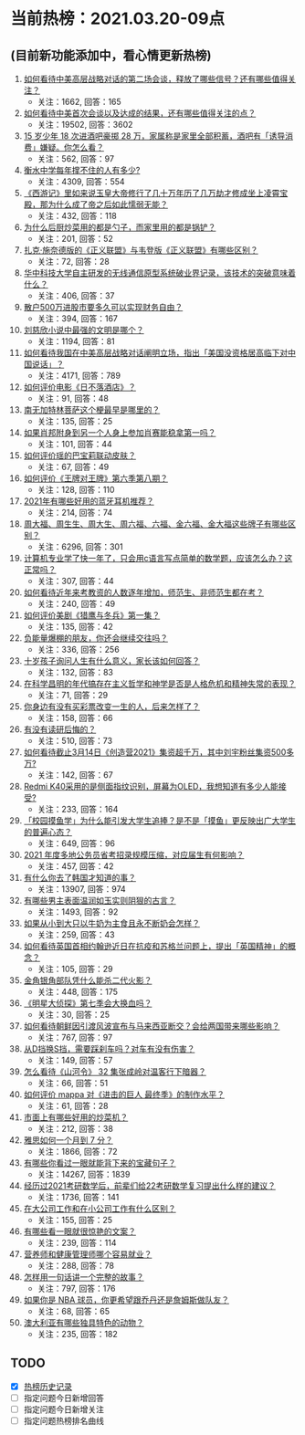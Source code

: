 # 当前热榜：2021.03.20-09点
## (目前新功能添加中，看心情更新热榜)
1. [如何看待中美高层战略对话的第二场会谈，释放了哪些信号？还有哪些值得关注？](https://www.zhihu.com/question/450161912)
    * 关注：1662, 回答：165
2. [如何看待中美首次会谈以及达成的结果，还有哪些值得关注的点？](https://www.zhihu.com/question/450134525)
    * 关注：19502, 回答：3602
3. [15 岁少年 18 次进酒吧豪掷 28 万，家属称是家里全部积蓄，酒吧有「诱导消费」嫌疑。你怎么看？](https://www.zhihu.com/question/450132745)
    * 关注：562, 回答：97
4. [衡水中学每年撑不住的人有多少?](https://www.zhihu.com/question/398309980)
    * 关注：4309, 回答：554
5. [《西游记》里如来说玉皇大帝修行了几十万年历了几万劫才修成坐上凌霄宝殿，那为什么成了帝之后如此懦弱无能？](https://www.zhihu.com/question/21542039)
    * 关注：432, 回答：118
6. [为什么后厨炒菜用的都是勺子，而家里用的都是锅铲？](https://www.zhihu.com/question/449212284)
    * 关注：201, 回答：52
7. [扎克·施奈德版的《正义联盟》与韦登版《正义联盟》有哪些区别？](https://www.zhihu.com/question/449872864)
    * 关注：72, 回答：28
8. [华中科技大学自主研发的无线通信原型系统破业界记录，该技术的突破意味着什么？](https://www.zhihu.com/question/449657531)
    * 关注：406, 回答：37
9. [散户500万进股市要多久可以实现财务自由？](https://www.zhihu.com/question/449246881)
    * 关注：394, 回答：167
10. [刘慈欣小说中最强的文明是哪个？](https://www.zhihu.com/question/32076028)
    * 关注：1194, 回答：81
11. [如何看待我国在中美高层战略对话阐明立场，指出「美国没资格居高临下对中国说话」？](https://www.zhihu.com/question/450147372)
    * 关注：4171, 回答：789
12. [如何评价电影《日不落酒店》？](https://www.zhihu.com/question/298672503)
    * 关注：91, 回答：48
13. [南无加特林菩萨这个梗最早是哪里的？](https://www.zhihu.com/question/270791647)
    * 关注：135, 回答：25
14. [如果肖邦附身到另一个人身上参加肖赛能稳拿第一吗？](https://www.zhihu.com/question/447861925)
    * 关注：101, 回答：44
15. [如何评价瑶的巴宝莉联动皮肤？](https://www.zhihu.com/question/450166321)
    * 关注：67, 回答：49
16. [如何评价《王牌对王牌》第六季第八期？](https://www.zhihu.com/question/450207179)
    * 关注：128, 回答：110
17. [2021年有哪些好用的蓝牙耳机推荐？](https://www.zhihu.com/question/430697643)
    * 关注：214, 回答：74
18. [周大福、周生生、周大生、周六福、六福、金六福、金大福这些牌子有哪些区别？](https://www.zhihu.com/question/32209352)
    * 关注：6296, 回答：301
19. [计算机专业学了快一年了，只会用c语言写点简单的数学题，应该怎么办？这正常吗？](https://www.zhihu.com/question/447415278)
    * 关注：307, 回答：44
20. [如何看待近年来考教资的人数逐年增加，师范生、非师范生都在考？](https://www.zhihu.com/question/449432760)
    * 关注：240, 回答：49
21. [如何评价美剧《猎鹰与冬兵》第一集？](https://www.zhihu.com/question/450185928)
    * 关注：135, 回答：42
22. [负能量爆棚的朋友，你还会继续交往吗？](https://www.zhihu.com/question/449072093)
    * 关注：336, 回答：256
23. [十岁孩子询问人生有什么意义，家长该如何回答？](https://www.zhihu.com/question/446079773)
    * 关注：132, 回答：83
24. [在科学昌明的年代搞存在主义哲学和神学是否是人格危机和精神失常的表现？](https://www.zhihu.com/question/340275219)
    * 关注：71, 回答：29
25. [你身边有没有买彩票改变一生的人，后来怎样了？](https://www.zhihu.com/question/439449163)
    * 关注：158, 回答：66
26. [有没有读研后悔的？](https://www.zhihu.com/question/281915641)
    * 关注：510, 回答：73
27. [如何看待截止3月14日《创造营2021》集资超千万，其中刘宇粉丝集资500多万?](https://www.zhihu.com/question/449438189)
    * 关注：142, 回答：67
28. [Redmi K40采用的是侧面指纹识别，屏幕为OLED，我想知道有多少人能接受?](https://www.zhihu.com/question/443824213)
    * 关注：233, 回答：164
29. [「校园摸鱼学」为什么能引发大学生追捧？是不是「摸鱼」更反映出广大学生的普遍心态？](https://www.zhihu.com/question/450163664)
    * 关注：649, 回答：96
30. [2021 年度多地公务员省考招录规模压缩，对应届生有何影响？](https://www.zhihu.com/question/450110115)
    * 关注：457, 回答：42
31. [有什么你去了韩国才知道的事？](https://www.zhihu.com/question/340882059)
    * 关注：13907, 回答：974
32. [有哪些男主表面温润如玉实则阴狠的古言？](https://www.zhihu.com/question/311422229)
    * 关注：1493, 回答：92
33. [如果从小到大只以牛奶为主食且永不断奶会怎样？](https://www.zhihu.com/question/326874718)
    * 关注：259, 回答：43
34. [如何看待英国首相约翰逊近日在抗疫和苏格兰问题上，提出「英国精神」的概念？](https://www.zhihu.com/question/449805657)
    * 关注：105, 回答：29
35. [金角银角部队凭什么能杀二代火影？](https://www.zhihu.com/question/282389287)
    * 关注：448, 回答：175
36. [《明星大侦探》第七季会大换血吗？](https://www.zhihu.com/question/448855624)
    * 关注：30, 回答：25
37. [如何看待朝鲜因引渡风波宣布与马来西亚断交？会给两国带来哪些影响？](https://www.zhihu.com/question/450113719)
    * 关注：767, 回答：97
38. [从D挡换S挡，需要踩刹车吗？对车有没有伤害？](https://www.zhihu.com/question/448891451)
    * 关注：149, 回答：57
39. [怎么看待《山河令》 32 集张成岭对温客行下暗器？](https://www.zhihu.com/question/450223161)
    * 关注：66, 回答：51
40. [如何评价 mappa 对《进击的巨人 最终季》的制作水平？](https://www.zhihu.com/question/449849692)
    * 关注：61, 回答：28
41. [市面上有哪些好用的炒菜机？](https://www.zhihu.com/question/22752613)
    * 关注：212, 回答：38
42. [雅思如何一个月到 7 分？](https://www.zhihu.com/question/35107530)
    * 关注：1866, 回答：72
43. [有哪些你看过一眼就能背下来的宝藏句子？](https://www.zhihu.com/question/358354695)
    * 关注：14267, 回答：1839
44. [经历过2021考研数学后，前辈们给22考研数学复习提出什么样的建议？](https://www.zhihu.com/question/436694500)
    * 关注：1736, 回答：141
45. [在大公司工作和在小公司工作有什么区别？](https://www.zhihu.com/question/286628926)
    * 关注：155, 回答：25
46. [有哪些看一眼就很惊艳的文案？](https://www.zhihu.com/question/447747239)
    * 关注：239, 回答：114
47. [营养师和健康管理师哪个容易就业？](https://www.zhihu.com/question/365242868)
    * 关注：288, 回答：78
48. [怎样用一句话讲一个完整的故事？](https://www.zhihu.com/question/440337593)
    * 关注：797, 回答：176
49. [如果你是 NBA 球员，你更希望跟乔丹还是詹姆斯做队友？](https://www.zhihu.com/question/445999200)
    * 关注：68, 回答：65
50. [澳大利亚有哪些独具特色的动物？](https://www.zhihu.com/question/450040714)
    * 关注：235, 回答：182
## TODO
* [x] [热榜历史记录](hot_history/AllHot.md)
* [ ] 指定问题今日新增回答
* [ ] 指定问题今日新增关注
* [ ] 指定问题热榜排名曲线

